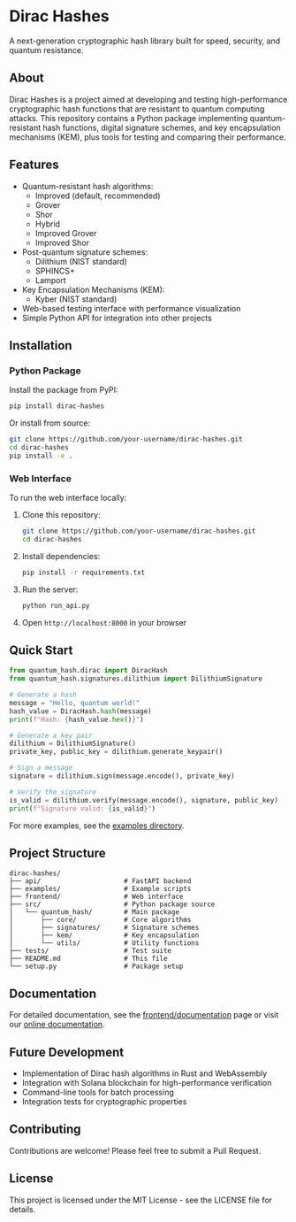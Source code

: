 # Dirac Hashes

A next-generation cryptographic hash library built for speed, security, and quantum resistance.

## About

Dirac Hashes is a project aimed at developing and testing high-performance cryptographic hash functions that are resistant to quantum computing attacks. This repository contains a Python package implementing quantum-resistant hash functions, digital signature schemes, and key encapsulation mechanisms (KEM), plus tools for testing and comparing their performance.

## Features

- Quantum-resistant hash algorithms:
  - Improved (default, recommended)
  - Grover
  - Shor
  - Hybrid
  - Improved Grover
  - Improved Shor
- Post-quantum signature schemes:
  - Dilithium (NIST standard)
  - SPHINCS+
  - Lamport
- Key Encapsulation Mechanisms (KEM):
  - Kyber (NIST standard)
- Web-based testing interface with performance visualization
- Simple Python API for integration into other projects

## Installation

### Python Package

Install the package from PyPI:

```bash
pip install dirac-hashes
```

Or install from source:

```bash
git clone https://github.com/your-username/dirac-hashes.git
cd dirac-hashes
pip install -e .
```

### Web Interface

To run the web interface locally:

1. Clone this repository:
   ```bash
   git clone https://github.com/your-username/dirac-hashes.git
   cd dirac-hashes
   ```

2. Install dependencies:
   ```bash
   pip install -r requirements.txt
   ```

3. Run the server:
   ```bash
   python run_api.py
   ```

4. Open `http://localhost:8000` in your browser

## Quick Start

```python
from quantum_hash.dirac import DiracHash
from quantum_hash.signatures.dilithium import DilithiumSignature

# Generate a hash
message = "Hello, quantum world!"
hash_value = DiracHash.hash(message)
print(f"Hash: {hash_value.hex()}")

# Generate a key pair
dilithium = DilithiumSignature()
private_key, public_key = dilithium.generate_keypair()

# Sign a message
signature = dilithium.sign(message.encode(), private_key)

# Verify the signature
is_valid = dilithium.verify(message.encode(), signature, public_key)
print(f"Signature valid: {is_valid}")
```

For more examples, see the [examples directory](examples/).

## Project Structure

```
dirac-hashes/
├── api/                     # FastAPI backend
├── examples/                # Example scripts
├── frontend/                # Web interface
├── src/                     # Python package source
│   └── quantum_hash/        # Main package
│       ├── core/            # Core algorithms
│       ├── signatures/      # Signature schemes
│       ├── kem/             # Key encapsulation
│       └── utils/           # Utility functions
├── tests/                   # Test suite
├── README.md                # This file
└── setup.py                 # Package setup
```

## Documentation

For detailed documentation, see the [frontend/documentation](frontend/html/documentation.html) page or visit our [online documentation](https://dirac-hashes.onrender.com/documentation).

## Future Development

- Implementation of Dirac hash algorithms in Rust and WebAssembly
- Integration with Solana blockchain for high-performance verification
- Command-line tools for batch processing
- Integration tests for cryptographic properties

## Contributing

Contributions are welcome! Please feel free to submit a Pull Request.

## License

This project is licensed under the MIT License - see the LICENSE file for details. 